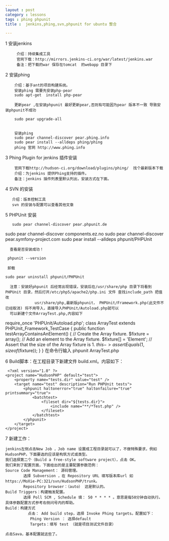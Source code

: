 ```yaml
---
layout : post
category : lessons
tags : phing phpunit
title :  jenkins,phing,svn,phpunit for ubuntu 整合

---
```


1 安装jenkins

         介绍：持续集成工具
         官网下载：http://mirrors.jenkins-ci.org/war/latest/jenkins.war         
         备注：把下载的war 保存在tomcat  的webapp 目录下

2 安装phing

        介绍：基于ant的项目构建系统。 
        安装phing 需要先安装php-pear
        sudo apt-get  install php-pear

        更新pear ,在安装phpunit 最好更新pear,否则有可能因为pear 版本不一致 导致安装phpunit不成功

        sudo pear upgrade-all

   
        安装phing 
        sudo pear channel-discover pear.phing.info
        sudo pear install --alldeps phing/phing
        phing 官网 http://www.phing.info

3 Phing Plugin for jenkins  插件安装

        官网下载http://hudson-ci.org/download/plugins/phing/  找个最新版本下载
        介绍：为jenkins 提供Phing支持的插件。
        备注：jenkins 插件列表里默认列出，安装方式在下面。
4 SVN 的安装

       介绍：版本控制工具
       svn 的安装与配置可以查看其他文章

5 PHPUnit 安装

       sudo pear channel-discover pear.phpunit.de
   sudo pear channel-discover components.ez.no
   sudo pear channel-discover pear.symfony-project.com
       sudo pear install --alldeps phpunit/PHPUnit

      查看是否安装成功！

     phpunit --version

     卸载

    sudo pear uninstall phpunit/PHPUnit

      注意：安装好phpunit 后经常出现错误，安装后在/usr/share/php 目录下将看到PHPUnit 目录，然后打开/etc/php5/apache2/php.ini 文件 查找include_path 把值改
                 usr/share/php,最新版phpunit， PHPUnit/Framework.php(此文件不已经取消) 将不用导入，直接导入PHPUnit/Autoload.php就可以
      可以新建个文件ArrayTest.php,内容如下

  require_once 'PHPUnit/Autoload.php';
	class ArrayTest extends PHPUnit_Framework_TestCase
	{
		public function testArrayContainsAnElement()
		{
			// Create the Array fixture.
			$fixture = array();
			// Add an element to the Array fixture.
			$fixture[] = 'Element';
			// Assert that the size of the Array fixture is 1.
			$this->assertEquals(1, sizeof($fixture));
		}
	}
在命令行输入 phpunit ArrayTest.php

 

6 Build脚本：在工程目录下新建文件 build.xml。内容如下：

     <?xml version="1.0" ?>
    <project name="HudsonPHP" default="test">
        <property name="tests.dir" value="test" />
        <target name="test" description="Run PHPUnit tests">
            <phpunit haltonerror="true" haltonfailure="true" printsummary="true">
                <batchtest>
                    <fileset dir="${tests.dir}">
                        <include name="**/*Test.php" />
                    </fileset>
                </batchtest>
            </phpunit>
        </target>
    </project>

 

 

7 新建工作：

	jenkins左侧点击New Job ，Job name 设置成工程目录就可以了，不做特殊要求，例如 HudsonPHP。下面要选的应该是构筑方式或类型。
	我们选择第二个（Build a free-style software project），点击 OK。
	我们来到了配置页面，下面给出的是主要配置参数范例：
	Source Code Management： 源码管理。
			选择 Subversion ，在 Repository URL 填写版本库url 如 https://MoXie-PC:321/svn/HudsonPHP/trunk。
			Repository browser：（auto） 这是默认的。
	Build Triggers：构建触发配置。
			选择 Poll SCM , Schedule 填： 50 * * * * 。意思是每50分钟自动执行。具体参数配置方式参考右侧问号内的帮助。
	Build：构建方式
			  点击： Add build step，选择 Invoke Phing targets。配置如下：
			   Phing Version ： 选择default
			   Targets：填写 test （就是项目测试文件目录）

	点击Sava，基本配置就这些了。


